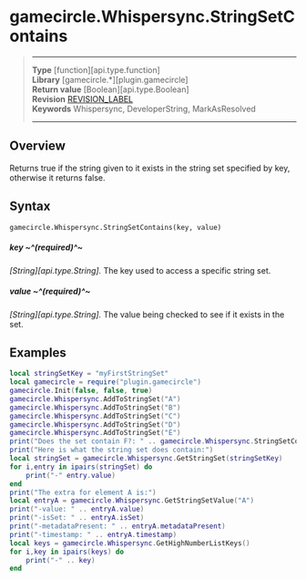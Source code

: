 # gamecircle.Whispersync.StringSetContains

> --------------------- ------------------------------------------------------------------------------------------
> __Type__              [function][api.type.function]  
> __Library__           [gamecircle.*][plugin.gamecircle]  
> __Return value__      [Boolean][api.type.Boolean]  
> __Revision__          [REVISION_LABEL](REVISION_URL)  
> __Keywords__          Whispersync, DeveloperString, MarkAsResolved  
> --------------------- ------------------------------------------------------------------------------------------


## Overview
Returns true if the string given to it exists in the string set specified by key, otherwise it returns false.

## Syntax
	gamecircle.Whispersync.StringSetContains(key, value)
	
##### key ~^(required)^~
_[String][api.type.String]._ The key used to access a specific string set.
##### value ~^(required)^~
_[String][api.type.String]._ The value being checked to see if it exists in the set.


## Examples

``````lua  
local stringSetKey = "myFirstStringSet" 
local gamecircle = require("plugin.gamecircle")  
gamecircle.Init(false, false, true)  
gamecircle.Whispersync.AddToStringSet("A")
gamecircle.Whispersync.AddToStringSet("B")
gamecircle.Whispersync.AddToStringSet("C")
gamecircle.Whispersync.AddToStringSet("D")
gamecircle.Whispersync.AddToStringSet("E")
print("Does the set contain F?: " .. gamecircle.Whispersync.StringSetContains(stringSetKey, "F"))
print("Here is what the string set does contain:")
local stringSet = gamecircle.Whispersync.GetStringSet(stringSetKey)  
for i,entry in ipairs(stringSet) do  
	print("-" entry.value)  
end  
print("The extra for element A is:")
local entryA = gamecircle.Whispersync.GetStringSetValue("A")
print("-value: " .. entryA.value)
print("-isSet: " .. entryA.isSet)
print("-metadataPresent: " .. entryA.metadataPresent)
print("-timestamp: " .. entryA.timestamp)
local keys = gamecircle.Whispersync.GetHighNumberListKeys()  
for i,key in ipairs(keys) do  
	print("-" .. key)  
end  
``````
